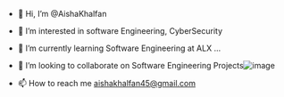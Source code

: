 - 👋 Hi, I’m @AishaKhalfan  
- 👀 I’m interested in software Engineering, CyberSecurity
- 🌱 I’m currently learning Software Engineering at ALX ...
- 💞️ I’m looking to collaborate on Software Engineering Projects![image](https://user-images.githubusercontent.com/111962052/208582643-b72313b0-daef-4ad2-b0a5-3cb0e06795c6.png)
 
- 📫 How to reach me aishakhalfan45@gmail.com

<!---
AishaKhalfan/AishaKhalfan is a ✨ special ✨ repository because its `README.md` (this file) appears on your GitHub profile.
You can click the Preview link to take a look at your changes.
--->
